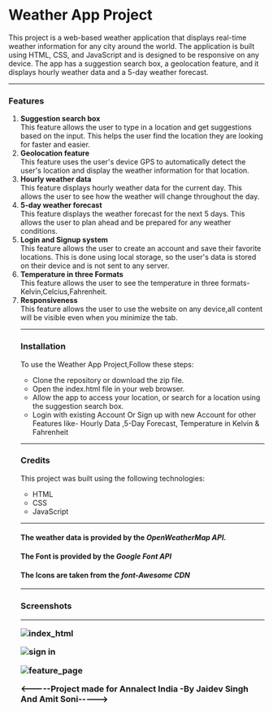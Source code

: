 <h1>Weather App Project</h1>

This project is a web-based weather application that displays real-time weather information for any city around the world.
The application is built using HTML, CSS, and JavaScript and is designed to be responsive on any device.
The app has a suggestion search box, a geolocation feature, and it displays hourly weather data and a 5-day weather forecast.<hr>

<h3>Features</h3>
<ol>
<li><b>Suggestion search box</b></li>This feature allows the user to type in a location and get suggestions based on the input.
This helps the user find the location they are looking for faster and easier.

<li><b>Geolocation feature</b></li>This feature uses the user's device GPS to automatically detect the user's location and display the weather information for that location.

<li><b>Hourly weather data</b></li>This feature displays hourly weather data for the current day. This allows the user to see how the weather will change throughout the day.

<li><b>5-day weather forecast</b></li>This feature displays the weather forecast for the next 5 days. This allows the user to plan ahead and be prepared for any weather conditions.

<li><b>Login and Signup system</b></li>This feature allows the user to create an account and save their favorite locations. This is done using local storage,
so the user's data is stored on their device and is not sent to any server.

<li><b>Temperature in three Formats</b></li>This feature allows the user to see the temperature in three formats-Kelvin,Celcius,Fahrenheit.

<li><b>Responsiveness</b></li>This feature allows the user to use the website on any device,all content will be visible even when you minimize the tab.

<hr><h3>Installation</h3>
To use the Weather App Project,Follow these steps:
<ul>
<li>Clone the repository or download the zip file.</li>
<li>Open the index.html file in your web browser.</li>
<li>Allow the app to access your location, or search for a location using the suggestion search box.</li>
<li>Login with existing Account Or Sign up with new Account for other Features like- Hourly Data ,5-Day Forecast, Temperature in Kelvin & Fahrenheit</li>
</ul><hr>
<h3>Credits</h3>
This project was built using the following technologies:
<ul>
<li>HTML</li>
<li>CSS</li>
<li>JavaScript</li>
</ul><hr>

<h4>The weather data is provided by the <i>OpenWeatherMap API.</i></h4>
<h4>The Font is provided by the <i>Google Font API</i></h4>
<h4>The Icons are taken from the <i>font-Awesome CDN</i></h4><hr>

<h3>Screenshots<hr>

![index_html](https://user-images.githubusercontent.com/120723984/226450879-aa077ce2-beca-4c2c-9497-ab09cd798344.jpg)


![sign in](https://user-images.githubusercontent.com/120723984/226450910-583c741a-8b0d-4e04-a1dd-9b81bbeee3c5.png)

![feature_page](https://user-images.githubusercontent.com/120723984/226450936-43dd7dbb-a190-40a3-8327-0d8d37b2b8d6.png)


<-----Project made for Annalect India -By Jaidev Singh  And Amit Soni----->
